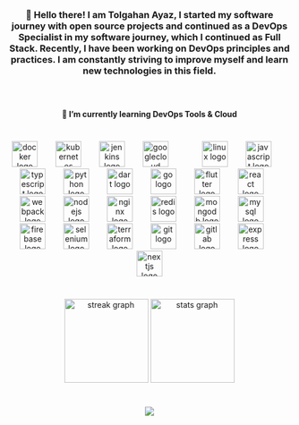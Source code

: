 <br clear="both">

<h3 align="center">🧊 Hello there! I am Tolgahan Ayaz, I started my software journey with open source projects and continued as a DevOps Specialist in my software journey, which I continued as Full Stack. Recently, I have been working on DevOps principles and practices. I am constantly striving to improve myself and learn new technologies in this field.</h3>

###

<br clear="both">

<h4 align="center">🧊 I’m currently learning DevOps Tools & Cloud</h4>

###

<br clear="both">

<div align="center">
  <img src="https://cdn.jsdelivr.net/gh/devicons/devicon/icons/docker/docker-original.svg" height="46" alt="docker logo"  />
  <img width="24" />
  <img src="https://cdn.jsdelivr.net/gh/devicons/devicon/icons/kubernetes/kubernetes-plain.svg" height="46" alt="kubernetes logo"  />
  <img width="24" />
  <img src="https://cdn.jsdelivr.net/gh/devicons/devicon/icons/jenkins/jenkins-original.svg" height="46" alt="jenkins logo"  />
  <img width="24" />
  <img src="https://cdn.jsdelivr.net/gh/devicons/devicon/icons/googlecloud/googlecloud-original.svg" height="46" alt="googlecloud logo"  />
  <img width="24" />
  <img width="24" />
  <img src="https://cdn.jsdelivr.net/gh/devicons/devicon/icons/linux/linux-original.svg" height="46" alt="linux logo"  />
  <img width="24" />
  <img src="https://cdn.jsdelivr.net/gh/devicons/devicon/icons/javascript/javascript-original.svg" height="46" alt="javascript logo"  />
  <img width="24" />
  <img src="https://cdn.jsdelivr.net/gh/devicons/devicon/icons/typescript/typescript-original.svg" height="46" alt="typescript logo"  />
  <img width="24" />
  <img src="https://cdn.jsdelivr.net/gh/devicons/devicon/icons/python/python-original.svg" height="46" alt="python logo"  />
  <img width="24" />
  <img src="https://cdn.jsdelivr.net/gh/devicons/devicon/icons/dart/dart-original.svg" height="46" alt="dart logo"  />
  <img width="24" />
  <img src="https://cdn.jsdelivr.net/gh/devicons/devicon/icons/go/go-original.svg" height="46" alt="go logo"  />
  <img width="24" />
  <img src="https://cdn.jsdelivr.net/gh/devicons/devicon/icons/flutter/flutter-original.svg" height="46" alt="flutter logo"  />
  <img width="24" />
  <img src="https://cdn.jsdelivr.net/gh/devicons/devicon/icons/react/react-original.svg" height="46" alt="react logo"  />
  <img width="24" />
  <img src="https://cdn.jsdelivr.net/gh/devicons/devicon/icons/webpack/webpack-original.svg" height="46" alt="webpack logo"  />
  <img width="24" />
  <img src="https://cdn.jsdelivr.net/gh/devicons/devicon/icons/nodejs/nodejs-original.svg" height="46" alt="nodejs logo"  />
  <img width="24" />
  <img src="https://cdn.jsdelivr.net/gh/devicons/devicon/icons/nginx/nginx-original.svg" height="46" alt="nginx logo"  />
  <img width="24" />
  <img src="https://cdn.jsdelivr.net/gh/devicons/devicon/icons/redis/redis-original.svg" height="46" alt="redis logo"  />
  <img width="24" />
  <img src="https://cdn.jsdelivr.net/gh/devicons/devicon/icons/mongodb/mongodb-original.svg" height="46" alt="mongodb logo"  />
  <img width="24" />
  <img src="https://cdn.jsdelivr.net/gh/devicons/devicon/icons/mysql/mysql-original.svg" height="46" alt="mysql logo"  />
  <img width="24" />
  <img src="https://cdn.jsdelivr.net/gh/devicons/devicon/icons/firebase/firebase-plain.svg" height="46" alt="firebase logo"  />
  <img width="24" />
  <img src="https://cdn.jsdelivr.net/gh/devicons/devicon/icons/selenium/selenium-original.svg" height="46" alt="selenium logo"  />
  <img width="24" />
  <img src="https://cdn.jsdelivr.net/gh/devicons/devicon/icons/terraform/terraform-original.svg" height="46" alt="terraform logo"  />
  <img width="24" />
  <img src="https://cdn.jsdelivr.net/gh/devicons/devicon/icons/git/git-original.svg" height="46" alt="git logo"  />
  <img width="24" />
  <img src="https://cdn.jsdelivr.net/gh/devicons/devicon/icons/gitlab/gitlab-original.svg" height="46" alt="gitlab logo"  />
  <img width="24" />
  <img src="https://cdn.jsdelivr.net/gh/devicons/devicon/icons/express/express-original.svg" height="46" alt="express logo"  />
  <img width="24" />
  <img src="https://cdn.jsdelivr.net/gh/devicons/devicon/icons/nextjs/nextjs-original.svg" height="46" alt="nextjs logo"  />
</div>

###

<br clear="both">

<div align="center">
  <img src="https://streak-stats.demolab.com?user=Tolgahan0&locale=en&mode=daily&theme=radical&hide_border=false&border_radius=9&order=3" height="150" alt="streak graph"  />
  <img src="https://github-readme-stats.vercel.app/api?username=Tolgahan0&hide_title=false&hide_rank=false&show_icons=true&include_all_commits=true&count_private=true&disable_animations=false&theme=radical&locale=en&hide_border=false&order=1" height="150" alt="stats graph"  />
</div>

###

<br clear="both">

<div align="center">
  <img src="https://visitor-badge.laobi.icu/badge?page_id=Tolgahan0.Tolgahan0&left_color=blueviolet"  />
</div>

###

